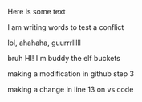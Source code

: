 Here is some text

I am writing words to test a conflict

lol, ahahaha, guurrrlllll

bruh
HI! I'm buddy the elf
buckets

making a modification in github step 3

making a change in line 13 on vs code
